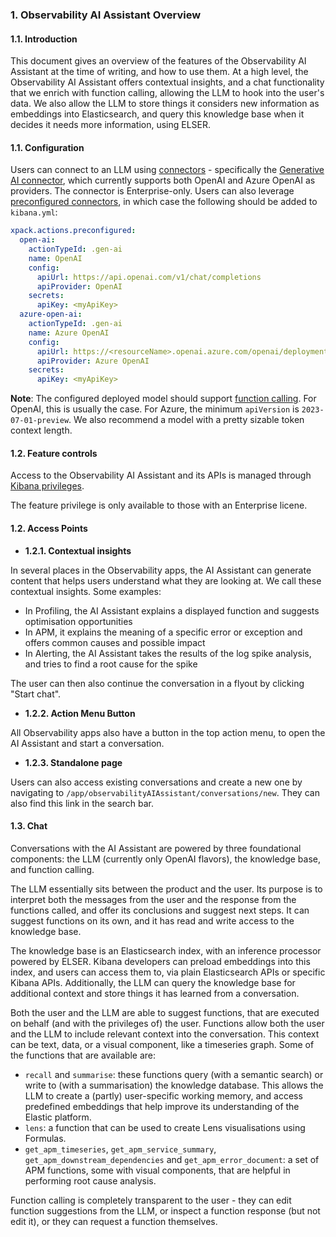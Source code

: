 ### **1. Observability AI Assistant Overview**

#### **1.1. Introduction**

This document gives an overview of the features of the Observability AI Assistant at the time of writing, and how to use them. At a high level, the Observability AI Assistant offers contextual insights, and a chat functionality that we enrich with function calling, allowing the LLM to hook into the user's data. We also allow the LLM to store things it considers new information as embeddings into Elasticsearch, and query this knowledge base when it decides it needs more information, using ELSER.

#### **1.1. Configuration**

Users can connect to an LLM using [connectors](https://www.elastic.co/guide/en/kibana/current/action-types.html) - specifically the [Generative AI connector](https://www.elastic.co/guide/en/kibana/current/gen-ai-action-type.html), which currently supports both OpenAI and Azure OpenAI as providers. The connector is Enterprise-only. Users can also leverage [preconfigured connectors](https://www.elastic.co/guide/en/kibana/current/pre-configured-connectors.html), in which case the following should be added to `kibana.yml`:

```yaml
xpack.actions.preconfigured:
  open-ai:
    actionTypeId: .gen-ai
    name: OpenAI
    config:
      apiUrl: https://api.openai.com/v1/chat/completions
      apiProvider: OpenAI
    secrets:
      apiKey: <myApiKey>
  azure-open-ai:
    actionTypeId: .gen-ai
    name: Azure OpenAI
    config:
      apiUrl: https://<resourceName>.openai.azure.com/openai/deployments/<deploymentName>/chat/completions?api-version=<apiVersion>
      apiProvider: Azure OpenAI
    secrets:
      apiKey: <myApiKey>
```

**Note**: The configured deployed model should support [function calling](https://platform.openai.com/docs/guides/gpt/function-calling). For OpenAI, this is usually the case. For Azure, the minimum `apiVersion` is `2023-07-01-preview`. We also recommend a model with a pretty sizable token context length.

#### **1.2. Feature controls**

Access to the Observability AI Assistant and its APIs is managed through [Kibana privileges](https://www.elastic.co/guide/en/kibana/current/kibana-privileges.html).

The feature privilege is only available to those with an Enterprise licene.

#### **1.2. Access Points**

- **1.2.1. Contextual insights**

In several places in the Observability apps, the AI Assistant can generate content that helps users understand what they are looking at. We call these contextual insights. Some examples:

- In Profiling, the AI Assistant explains a displayed function and suggests optimisation opportunities
- In APM, it explains the meaning of a specific error or exception and offers common causes and possible impact
- In Alerting, the AI Assistant takes the results of the log spike analysis, and tries to find a root cause for the spike

The user can then also continue the conversation in a flyout by clicking "Start chat".

- **1.2.2. Action Menu Button**

All Observability apps also have a button in the top action menu, to open the AI Assistant and start a conversation.

- **1.2.3. Standalone page**

Users can also access existing conversations and create a new one by navigating to `/app/observabilityAIAssistant/conversations/new`. They can also find this link in the search bar.

#### **1.3. Chat**

Conversations with the AI Assistant are powered by three foundational components: the LLM (currently only OpenAI flavors), the knowledge base, and function calling.

The LLM essentially sits between the product and the user. Its purpose is to interpret both the messages from the user and the response from the functions called, and offer its conclusions and suggest next steps. It can suggest functions on its own, and it has read and write access to the knowledge base.

The knowledge base is an Elasticsearch index, with an inference processor powered by ELSER. Kibana developers can preload embeddings into this index, and users can access them to, via plain Elasticsearch APIs or specific Kibana APIs. Additionally, the LLM can query the knowledge base for additional context and store things it has learned from a conversation.

Both the user and the LLM are able to suggest functions, that are executed on behalf (and with the privileges of) the user. Functions allow both the user and the LLM to include relevant context into the conversation. This context can be text, data, or a visual component, like a timeseries graph. Some of the functions that are available are:

- `recall` and `summarise`: these functions query (with a semantic search) or write to (with a summarisation) the knowledge database. This allows the LLM to create a (partly) user-specific working memory, and access predefined embeddings that help improve its understanding of the Elastic platform.
- `lens`: a function that can be used to create Lens visualisations using Formulas.
- `get_apm_timeseries`, `get_apm_service_summary`, `get_apm_downstream_dependencies` and `get_apm_error_document`: a set of APM functions, some with visual components, that are helpful in performing root cause analysis.

Function calling is completely transparent to the user - they can edit function suggestions from the LLM, or inspect a function response (but not edit it), or they can request a function themselves. 
